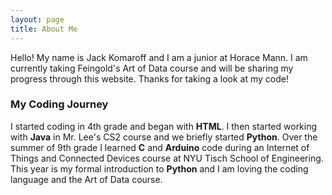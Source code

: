```yaml
---
layout: page
title: About Me
---
```


Hello! My name is Jack Komaroff and I am a junior at Horace Mann. I am currently taking Feingold's Art of Data course and will be sharing my progress through this website. Thanks for taking a look at my code!

### My Coding Journey

I started coding in 4th grade and began with **HTML**.
I then started working with **Java** in Mr. Lee's CS2 course and we briefly started **Python**.
Over the summer of 9th grade I learned **C** and **Arduino** code during an Internet of Things and Connected Devices course at NYU Tisch School of Engineering.
This year is my formal introduction to **Python** and I am loving the coding language and the Art of Data course. 